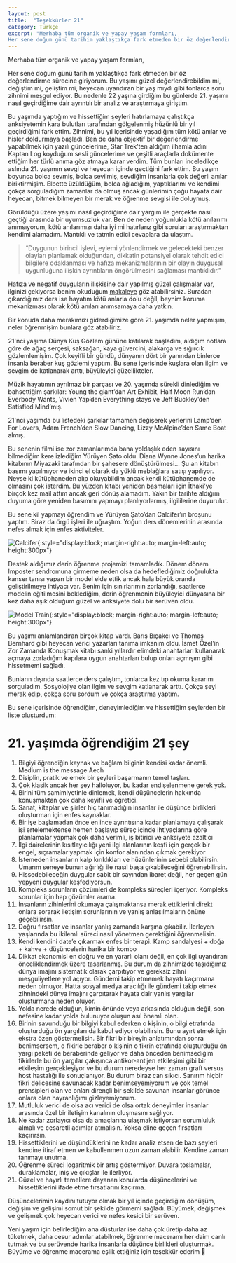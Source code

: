```yaml
---
layout: post
title:  "Teşekkürler 21"
category: Türkçe
excerpt: "Merhaba tüm organik ve yapay yaşam formları,
Her sene doğum günü tarihim yaklaştıkça fark etmeden bir öz değerlendirme sürecine giriyorum. Bu yaşımı güzel değerlendirebildim mi, değiştim mi, geliştim mi, heyecan uyandıran bir yaş mıydı gibi tonlarca soru zihnimi meşgul ediyor."
---
```


Merhaba tüm organik ve yapay yaşam formları,

Her sene doğum günü tarihim yaklaştıkça fark etmeden bir öz değerlendirme sürecine giriyorum. Bu yaşımı güzel değerlendirebildim mi, değiştim mi, geliştim mi, heyecan uyandıran bir yaş mıydı gibi tonlarca soru zihnimi meşgul ediyor. Bu nedenle 22 yaşına girdiğim bu günlerde 21. yaşımı nasıl geçirdiğime dair ayrıntılı bir analiz ve araştırmaya giriştim.

Bu yaşımda yaptığım ve hissettiğim şeyleri hatırlamaya çalıştıkça anksiyetemin kara bulutları tarafından gölgelenmiş hüzünlü bir yıl geçirdiğimi fark ettim. Zihnimi, bu yıl içerisinde yaşadığım tüm kötü anılar ve hisler doldurmaya başladı. Ben de daha objektif bir değerlendirme yapabilmek için yazılı güncelerime, Star Trek’ten aldığım ilhamla adını Kaptan Log koyduğum sesli güncelerime ve çeşitli araçlarla dokümente ettiğim her türlü anıma göz atmaya karar verdim. Tüm bunları inceledikçe aslında 21. yaşımın sevgi ve heyecan içinde geçtiğini fark ettim. Bu yaşım boyunca bolca sevmiş, bolca sevilmiş, sevdiğim insanlarla çok değerli anılar biriktirmişim. Elbette üzüldüğüm, bolca ağladığım, yaptıklarımı ve kendimi çokça sorguladığım zamanlar da olmuş ancak günlerimin çoğu hayata dair heyecan, bitmek bilmeyen bir merak ve öğrenme sevgisi ile doluymuş.

Görüldüğü üzere yaşımı nasıl geçirdiğime dair yargım ile gerçekte nasıl geçtiği arasında bir uyumsuzluk var. Ben de neden yoğunlukla kötü anılarımı anımsıyorum, kötü anılarımızı daha iyi mi hatırlarız gibi soruları araştırmaktan kendimi alamadım. Mantıklı ve tatmin edici cevaplara da ulaştım.

> “Duygunun birincil işlevi, eylemi yönlendirmek ve gelecekteki benzer olayları planlamak olduğundan, dikkatin potansiyel olarak tehdit edici bilgilere odaklanması ve hafıza mekanizmalarının bir olayın duygusal uygunluğuna ilişkin ayrıntıların öngörülmesini sağlaması mantıklıdır.”

Hafıza ve negatif duyguların ilişkisine dair yapılmış güzel çalışmalar var, ilginizi çekiyorsa benim okuduğum [makaleye](https://www.jstor.org/stable/20183199) göz atabilirsiniz. Buradan çıkardığımız ders ise hayatım kötü anlarla dolu değil, beynim koruma mekanizması olarak kötü anıları anımsamaya daha yatkın.

Bir konuda daha merakımızı giderdiğimize göre 21. yaşımda neler yapmışım, neler öğrenmişim bunlara göz atabiliriz.

21'nci yaşıma Dünya Kuş Gözlem gününe katılarak başladım, aldığım notlara göre de ağaç serçesi, saksağan, kaya güvercini, alakarga ve sığırcık gözlemlemişim. Çok keyifli bir gündü, dünyanın dört bir yanından binlerce insanla beraber kuş gözlemi yaptım. Bu sene içerisinde kuşlara olan ilgim ve sevgim de katlanarak arttı, büyüleyici güzellikteler.

Müzik hayatımın ayrılmaz bir parçası ve 20. yaşımda sürekli dinlediğim ve bahsettiğim şarkılar: Young the giant’dan Art Exhibit, Half Moon Run’dan Everbody Wants, Vivien Yap’den Everything stays ve Jeff Buckley’den Satisfied Mind’mış.

21'nci yaşımda bu listedeki şarkılar tamamen değişerek yerlerini Lamp’den For Lovers, Adam French’den Slow Dancing, Lizzy McAlpine’den Same Boat almış.

Bu senenin filmi ise zor zamanlarımda bana yoldaşlık eden sayısını bilmediğim kere izlediğim Yürüyen Şato oldu. Diana Wynne Jones’un harika kitabının Miyazaki tarafından bir şahesere dönüştürülmesi… Şu an kitabın basımı yapılmıyor ve ikinci el olarak da yüklü meblağlara satışı yapılıyor. Neyse ki kütüphaneden alıp okuyabildim ancak kendi kütüphanemde de olmasını çok isterdim. Bu yüzden kitabı yeniden basmaları için İthaki’ye birçok kez mail attım ancak geri dönüş alamadım. Yakın bir tarihte aldığım duyuma göre yeniden basımını yapmayı planlıyorlarmış, ilgililerine duyurulur.

Bu sene kil yapmayı öğrendim ve Yürüyen Şato’dan Calcifer’ın broşunu yaptım. Biraz da örgü işleri ile uğraştım. Yoğun ders dönemlerinin arasında nefes almak için enfes aktiviteler.

![Calcifer](/aechsparacosm/assets/calcifer.jpg){:style="display:block; margin-right:auto; margin-left:auto; height:300px"}

Destek aldığımız derin öğrenme projemizi tamamladık. Dönem dönem Imposter sendromuna girmeme neden olsa da hedeflediğimiz doğrulukta kanser tanısı yapan bir model elde ettik ancak hala büyük oranda geliştirilmeye ihtiyacı var. Benim için sınırlarımın zorlandığı, saatlerce modelin eğitilmesini beklediğim, derin öğrenmenin büyüleyici dünyasına bir kez daha aşık olduğum güzel ve anksiyete dolu bir serüven oldu.

![Model Train](/aechsparacosm/assets/model_train.jpg){:style="display:block; margin-right:auto; margin-left:auto; height:300px"}

Bu yaşımı anlamlandıran birçok kitap vardı. Barış Bıçakçı ve Thomas Bernhard gibi heyecan verici yazarları tanıma imkanım oldu. İsmet Özel’in Zor Zamanda Konuşmak kitabı sanki yıllardır elimdeki anahtarları kullanarak açmaya zorladığım kapılara uygun anahtarları bulup onları açmışım gibi hissetmemi sağladı.

Bunların dışında saatlerce ders çalıştım, tonlarca kez tıp okuma kararımı sorguladım. Sosyolojiye olan ilgim ve sevgim katlanarak arttı. Çokça şeyi merak edip, çokça soru sordum ve çokça araştırma yaptım.

Bu sene içerisinde öğrendiğim, deneyimlediğim ve hissettiğim şeylerden bir liste oluşturdum:

# 21. yaşımda öğrendiğim 21 şey

1. Bilgiyi öğrendiğin kaynak ve bağlam bilginin kendisi kadar önemli. Medium is the message Aech
2. Disiplin, pratik ve emek bir şeyleri başarmanın temel taşları.
3. Çok klasik ancak her şey halloluyor, bu kadar endişelenmene gerek yok.
4. Birini tüm samimiyetinle dinlemek, kendi düşüncelerin hakkında konuşmaktan çok daha keyifli ve öğretici.
5. Sanat, kitaplar ve şiirler hiç tanımadığın insanlar ile düşünce birlikleri oluşturman için enfes kaynaklar.
6. Bir işe başlamadan önce en ince ayrıntısına kadar planlamaya çalışarak işi ertelemektense hemen başlayıp süreç içinde ihtiyaçlarına göre planlamalar yapmak çok daha verimli, iş bitirici ve anksiyete azaltıcı
7. İlgi dairelerinin kısıtlayıcılığı yeni ilgi alanlarının keşfi için gerçek bir engel, sıçramalar yapmak için konfor alanından çıkmak gerekiyor
8. İstemeden insanların kalp kırıklıkları ve hüzünlerinin sebebi olabilirsin. Umarım seneye bunun ağırlığı ile nasıl başa çıkabileceğini öğrenebilirsin.
9. Hissedebileceğin duygular sabit bir sayından ibaret değil, her geçen gün yepyeni duygular keşfediyorsun.
10. Kompleks sorunların çözümleri de kompleks süreçleri içeriyor. Kompleks sorunlar için hap çözümler arama.
11. İnsanların zihinlerini okumaya çalışmaktansa merak ettiklerini direkt onlara sorarak iletişim sorunlarının ve yanlış anlaşılmaların önüne geçebilirsin.
12. Doğru fırsatlar ve insanlar yanlış zamanda karşına çıkabilir. İlerleyen yaşlarında bu ikilemli süreci nasıl yönetmen gerektiğini öğrenmelisin.
13. Kendi kendini date’e çıkarmak enfes bir terapi. Kamp sandalyesi + doğa + kahve + düşüncelerin harika bir kombo
14. Dikkat ekonomisi en doğru ve en yararlı olanı değil, en çok ilgi uyandıranı önceliklendirmek üzere tasarlanmış. Bu durum da zihnimizde taşıdığımız dünya imajını sistematik olarak çarpıtıyor ve gereksiz zihni meşguliyetlere yol açıyor. Gündemi takip etmemek hayatı kaçırmana neden olmuyor. Hatta sosyal medya aracılığı ile gündemi takip etmek zihnindeki dünya imajını çarpıtarak hayata dair yanlış yargılar oluşturmana neden oluyor.
15. Yolda nerede olduğun, kimin önünde veya arkasında olduğun değil, son nefesine kadar yolda bulunuyor oluşun asıl önemli olan.
16. Birinin savunduğu bir bilgiyi kabul ederken o kişinin, o bilgi etrafında oluşturduğu ön yargıları da kabul ediyor olabilirsin. Bunu ayırt etmek için ekstra özen göstermelisin. Bir fikri bir bireyin anlatımından sonra benimsersem, o fikirle beraber o kişinin o fikrin etrafında oluşturduğu ön yargı paketi de beraberinde geliyor ve daha önceden benimsediğim fikirlerle bu ön yargılar çakışınca antikor-antijen etkileşimi gibi bir etkileşim gerçekleşiyor ve bu durum neredeyse her zaman graft versus host hastalığı ile sonuçlanıyor. Bu durum biraz can sıkıcı. Sanırım hiçbir fikri delicesine savunacak kadar benimseyemiyorum ve çok temel prensipleri olan ve onları dirençli bir şekilde savunan insanlar görünce onlara olan hayranlığımı gizleyemiyorum.
17. Mutluluk verici de olsa acı verici de olsa ortak deneyimler insanlar arasında özel bir iletişim kanalının oluşmasını sağlıyor.
18. Ne kadar zorlayıcı olsa da amaçlarına ulaşmak istiyorsan sorumluluk almalı ve cesaretli adımlar atmalısın. Yoksa eline geçen fırsatları kaçırırsın.
19. Hissettiklerini ve düşündüklerini ne kadar analiz etsen de bazı şeyleri kendine itiraf etmen ve kabullenmen uzun zaman alabilir. Kendine zaman tanımayı unutma.
20. Öğrenme süreci logaritmik bir artış göstermiyor. Duvara toslamalar, duraklamalar, iniş ve çıkışlar ile ilerliyor.
21. Güzel ve hayırlı temellere dayanan konularda düşüncelerini ve hissettiklerini ifade etme fırsatlarını kaçırma.

Düşüncelerimin kaydını tutuyor olmak bir yıl içinde geçirdiğim dönüşüm, değişim ve gelişimi somut bir şekilde görmemi sağladı. Büyümek, değişmek ve gelişmek çok heyecan verici ve nefes kesici bir serüven.

Yeni yaşım için belirlediğim ana düsturlar ise daha çok üretip daha az tüketmek, daha cesur adımlar atabilmek, öğrenme maceramı her daim canlı tutmak ve bu serüvende harika insanlarla düşünce birlikleri oluşturmak. Büyüme ve öğrenme macerama eşlik ettiğiniz için teşekkür ederim 🖖